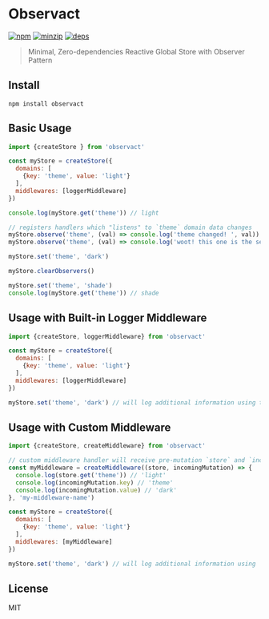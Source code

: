 # Observact

[![npm](https://badgen.net/npm/v/observact)](https://badgen.net/npm/v/observact)
[![minzip](https://badgen.net/bundlephobia/minzip/observact)](https://badgen.net/bundlephobia/minzip/observact)
[![deps](https://badgen.net/david/dep/adhywiranata/observact)](https://badgen.net/david/dep/adhywiranata/observact)

> Minimal, Zero-dependencies Reactive Global Store with Observer Pattern

## Install

```npm install observact```


## Basic Usage

```javascript
import {createStore } from 'observact'

const myStore = createStore({
  domains: [
    {key: 'theme', value: 'light'}
  ],
  middlewares: [loggerMiddleware]
})

console.log(myStore.get('theme')) // light

// registers handlers which "listens" to `theme` domain data changes
myStore.observe('theme', (val) => console.log('theme changed! ', val))
myStore.observe('theme', (val) => console.log('woot! this one is the second listener! ', val))

myStore.set('theme', 'dark')

myStore.clearObservers()

myStore.set('theme', 'shade')
console.log(myStore.get('theme')) // shade

```

## Usage with Built-in Logger Middleware

```javascript
import {createStore, loggerMiddleware} from 'observact'

const myStore = createStore({
  domains: [
    {key: 'theme', value: 'light'}
  ],
  middlewares: [loggerMiddleware]
})

myStore.set('theme', 'dark') // will log additional information using the logger middleware
```

## Usage with Custom Middleware

```javascript
import {createStore, createMiddleware} from 'observact'

// custom middleware handler will receive pre-mutation `store` and `incomingMutation` information
const myMiddleware = createMiddleware((store, incomingMutation) => {
  console.log(store.get('theme')) // 'light'
  console.log(incomingMutation.key) // 'theme'
  console.log(incomingMutation.value) // 'dark'
}, 'my-middleware-name')

const myStore = createStore({
  domains: [
    {key: 'theme', value: 'light'}
  ],
  middlewares: [myMiddleware]
})

myStore.set('theme', 'dark') // will log additional information using `myMiddleware`
```

## License

MIT